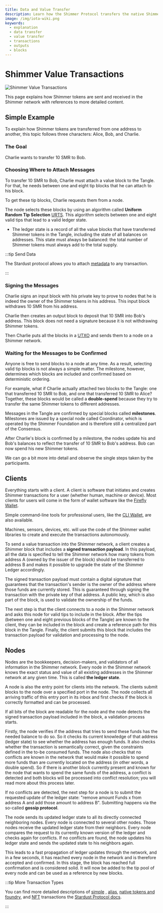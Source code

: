 ```yaml
---
title: Data and Value Transfer
description: Learn how the Shimmer Protocol transfers the native Shimmer Tokens.
image: /img/iota-wiki.png
keywords:
  - explanation
  - data transfer
  - value transfer
  - transactions
  - outputs
  - blocks
---
```


# Shimmer Value Transactions

![Shimmer Value Transactions](/img/Banner/banner_value_transfer.svg)

This page explains how Shimmer tokens are sent and received in the Shimmer network with references to more detailed content.

## Simple Example

To explain how Shimmer tokens are transferred from one address to another, this topic follows three characters: Alice, Bob, and Charlie.

### The Goal

Charlie wants to transfer 10 SMR to Bob.

### Choosing Where to Attach Messages

To transfer 10 SMR to Bob, Charlie must attach a value block to the Tangle. For that, he needs between one and eight tip blocks that he can attach to his block.

To get these tip blocks, Charlie requests them from a node.

The node selects these blocks by using an algorithm called **Uniform Random Tip Selection** [URTS](https://iotaledger.github.io/tips/tips/TIP-0003/tip-0003.html). This algorithm selects between one and eight valid tips that lead to a valid ledger state.

- The ledger state is a record of all the value blocks that have transferred Shimmer tokens in the Tangle, including the state of all balances on addresses. This state must always be balanced: the total number of Shimmer tokens must always add to the total supply.

:::tip Send Data

The Stardust protocol allows you to attach [metadata](outputs.md#metadata) to any transaction.

:::

### Signing the Messages

Charlie signs an input block with his private key to prove to nodes that he is indeed the owner of the Shimmer tokens in his address. This input block withdraws 10 SMR from his address.

Charlie then creates an output block to deposit that 10 SMR into Bob's address. This block does not need a signature because it is not withdrawing Shimmer tokens.

Then Charlie puts all the blocks in a [UTXO](/introduction/develop/explanations/what_is_stardust/rethink_utxo) and sends them to a node on a Shimmer network.

### Waiting for the Messages to be Confirmed

Anyone is free to send blocks to a node at any time. As a result, selecting valid tip blocks is not always a simple matter. The milestone, however, determines which blocks are included and confirmed based on deterministic ordering.

For example, what if Charlie actually attached two blocks to the Tangle: one that transferred 10 SMR to Bob, and one that transferred 10 SMR to Alice? Together, these blocks would be called a **double-spend** because they try to transfer the same Shimmer tokens to different addresses.

Messages in the Tangle are confirmed by special blocks called **milestones**. Milestones are issued by a special node called Coordinator, which is operated by the Shimmer Foundation and is therefore still a centralized part of the Consensus.

After Charlie's block is confirmed by a milestone, the nodes update his and Bob's balances to reflect the transfer of 10 SMR to Bob's address. Bob can now spend his new Shimmer tokens.

We can go a bit more into detail and observe the single steps taken by the participants.

## Clients

Everything starts with a client. A client is software that initiates and creates Shimmer transactions for a user (whether human, machine or device). Most clients for users will come in the form of wallet software like the [Firefly Wallet](https://firefly.Shimmer.org/).

Simple command-line tools for professional users, like the [CLI Wallet](https://github.com/iotaledger/cli-wallet/), are also available.

Machines, sensors, devices, etc. will use the code of the Shimmer wallet libraries to create and execute the transactions autonomously.

To send a value transaction into the Shimmer network, a client creates a Shimmer block that includes a **signed transaction payload**. In this payload, all the data is specified to tell the Shimmer network how many tokens from address A (owned by the issuer of the block) should be transferred to address B and makes it possible to upgrade the state of the Shimmer Ledger accordingly.

The signed transaction payload must contain a digital signature that guarantees that the transaction's sender is the owner of the address where those funds are currently stored. This is guaranteed through signing the transaction with the private key of that address. A public key, which is also part of the block, is used to validate the ownership of the funds.

The next step is that the client connects to a node in the Shimmer network and asks this node for valid tips to include in the block. After the tips (between one and eight previous blocks of the Tangle) are known to the client, they can be included in the block and create a reference path for this block in the Tangle. Finally, the client submits this block that includes the transaction payload for validation and processing to the node.

## Nodes

Nodes are the bookkeepers, decision-makers, and validators of all information in the Shimmer network. Every node in the Shimmer network knows the exact status and value of all existing addresses in the Shimmer network at any given time. This is called **the ledger state**.

A node is also the entry point for clients into the network. The clients submit blocks to the node over a specified port in the node. The node collects all arriving traffic of this entry port in its inbox and first checks if the block is correctly formatted and can be processed.

If all bits of the block are readable for the node and the node detects the signed transaction payload included in the block, a validation process starts.

Firstly, the node verifies if the address that tries to send these funds has the needed balance to do so. So it checks its current knowledge of that address (ledger state) to see whether the address has enough funds. It also checks whether the transaction is semantically correct, given the constraints defined in the to-be consumed funds. The node also checks that no conflicts are known in the network that would make it possible to spend more funds than are currently located on the address (in other words, a double spend). So if there is another block currently present and known for the node that wants to spend the same funds of the address, a conflict is detected and both blocks will be processed into conflict resolution; you will read more about this process later.

If no conflicts are detected, the next step for a node is to submit the requested update of the ledger state: "remove amount Funds x from address A and add those amount to address B". Submitting happens via the so-called **gossip protocol**.

The node sends its updated ledger state to all its directly connected neighboring nodes. Every node is connected to several other nodes. Those nodes receive the updated ledger state from their neighbors. Every node compares the request to its currently known version of the ledger and checks again for conflicts. If no conflicts are found, the node updates his ledger state and sends the updated state to his neighbors again.

This leads to a fast propagation of ledger updates through the network, and in a few seconds, it has reached every node in the network and is therefore accepted and confirmed. In this stage, the block has reached full confirmation and is considered solid. It will now be added to the tip pool of every node and can be used as a reference by new blocks.

:::tip More Transaction Types

You can find more detailed descriptions
of [simple](/introduction/develop/explanations/ledger/simple_transfers)
, [alias](/introduction/develop/explanations/ledger/alias),
[native tokens and foundry](/introduction/develop/explanations/ledger/foundry),
and [NFT](/introduction/develop/explanations/ledger/nft) transactions
the [Stardust Protocol docs](/introduction/develop/welcome).

:::
